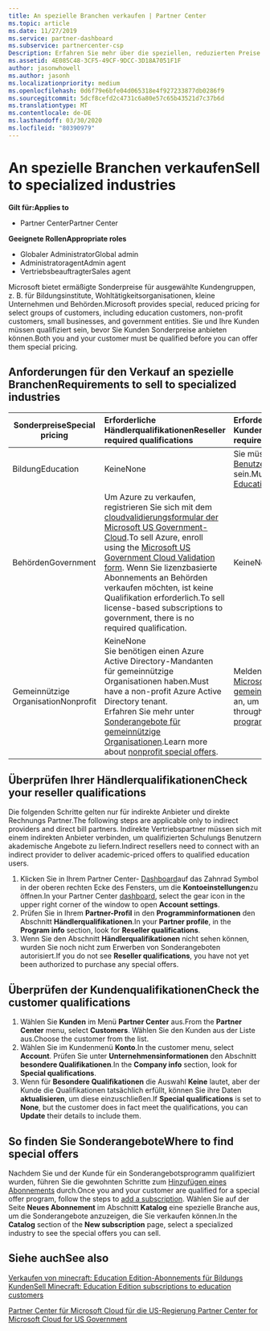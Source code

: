 ```yaml
---
title: An spezielle Branchen verkaufen | Partner Center
ms.topic: article
ms.date: 11/27/2019
ms.service: partner-dashboard
ms.subservice: partnercenter-csp
Description: Erfahren Sie mehr über die speziellen, reduzierten Preise für bestimmte Kundengruppen von Microsoft, einschließlich Bildungs Kunden, gemeinnützige Kunden und Regierungsbehörden.
ms.assetid: 4E085C48-3CF5-49CF-9DCC-3D18A7051F1F
author: jasonwhowell
ms.author: jasonh
ms.localizationpriority: medium
ms.openlocfilehash: 0d6f79e6bfe04d065318e4f927233877db0286f9
ms.sourcegitcommit: 5dcf8cefd2c4731c6a80e57c65b43521d7c37b6d
ms.translationtype: MT
ms.contentlocale: de-DE
ms.lasthandoff: 03/30/2020
ms.locfileid: "80390979"
---
```

# <a name="sell-to-specialized-industries"></a><span data-ttu-id="6752d-103">An spezielle Branchen verkaufen</span><span class="sxs-lookup"><span data-stu-id="6752d-103">Sell to specialized industries</span></span>

<span data-ttu-id="6752d-104">**Gilt für:**</span><span class="sxs-lookup"><span data-stu-id="6752d-104">**Applies to**</span></span>

- <span data-ttu-id="6752d-105">Partner Center</span><span class="sxs-lookup"><span data-stu-id="6752d-105">Partner Center</span></span>

<span data-ttu-id="6752d-106">**Geeignete Rollen**</span><span class="sxs-lookup"><span data-stu-id="6752d-106">**Appropriate roles**</span></span>

- <span data-ttu-id="6752d-107">Globaler Administrator</span><span class="sxs-lookup"><span data-stu-id="6752d-107">Global admin</span></span>
- <span data-ttu-id="6752d-108">Administratoragent</span><span class="sxs-lookup"><span data-stu-id="6752d-108">Admin agent</span></span>
- <span data-ttu-id="6752d-109">Vertriebsbeauftragter</span><span class="sxs-lookup"><span data-stu-id="6752d-109">Sales agent</span></span>

<span data-ttu-id="6752d-110">Microsoft bietet ermäßigte Sonderpreise für ausgewählte Kundengruppen, z. B. für Bildungsinstitute, Wohltätigkeitsorganisationen, kleine Unternehmen und Behörden.</span><span class="sxs-lookup"><span data-stu-id="6752d-110">Microsoft provides special, reduced pricing for select groups of customers, including education customers, non-profit customers, small businesses, and government entities.</span></span> <span data-ttu-id="6752d-111">Sie und Ihre Kunden müssen qualifiziert sein, bevor Sie Kunden Sonderpreise anbieten können.</span><span class="sxs-lookup"><span data-stu-id="6752d-111">Both you and your customer must be qualified before you can offer them special pricing.</span></span> 

## <a name="requirements-to-sell-to-specialized-industries"></a><span data-ttu-id="6752d-112">Anforderungen für den Verkauf an spezielle Branchen</span><span class="sxs-lookup"><span data-stu-id="6752d-112">Requirements to sell to specialized industries</span></span>

|<span data-ttu-id="6752d-113">**Sonderpreise**</span><span class="sxs-lookup"><span data-stu-id="6752d-113">**Special pricing**</span></span>   |<span data-ttu-id="6752d-114">**Erforderliche Händlerqualifikationen**</span><span class="sxs-lookup"><span data-stu-id="6752d-114">**Reseller required qualifications**</span></span>   |<span data-ttu-id="6752d-115">**Erforderliche Kundenqualifikationen**</span><span class="sxs-lookup"><span data-stu-id="6752d-115">**Customer required qualifications**</span></span>   |
|----------------------------|:---------------------------------|:------------------------------------------|
|<span data-ttu-id="6752d-116">Bildung</span><span class="sxs-lookup"><span data-stu-id="6752d-116">Education</span></span>   |<span data-ttu-id="6752d-117">Keine</span><span class="sxs-lookup"><span data-stu-id="6752d-117">None</span></span>   | <span data-ttu-id="6752d-118">Sie müssen ein [qualifizierter Benutzer von Bildungsangeboten](https://www.microsoftvolumelicensing.com/DocumentSearch.aspx?Mode=3&DocumentTypeId=7) sein.</span><span class="sxs-lookup"><span data-stu-id="6752d-118">Must be a [Qualified Education User](https://www.microsoftvolumelicensing.com/DocumentSearch.aspx?Mode=3&DocumentTypeId=7).</span></span>   |
|<span data-ttu-id="6752d-119">Behörden</span><span class="sxs-lookup"><span data-stu-id="6752d-119">Government</span></span>   |<span data-ttu-id="6752d-120">Um Azure zu verkaufen, registrieren Sie sich mit dem [cloudvalidierungsformular der Microsoft US Government-Cloud](https://azuregov.microsoft.com/csp).</span><span class="sxs-lookup"><span data-stu-id="6752d-120">To sell Azure, enroll using the [Microsoft US Government Cloud Validation form](https://azuregov.microsoft.com/csp).</span></span> <span data-ttu-id="6752d-121">Wenn Sie lizenzbasierte Abonnements an Behörden verkaufen möchten, ist keine Qualifikation erforderlich.</span><span class="sxs-lookup"><span data-stu-id="6752d-121">To sell license-based subscriptions to government, there is no required qualification.</span></span>|   <span data-ttu-id="6752d-122">Keine</span><span class="sxs-lookup"><span data-stu-id="6752d-122">None</span></span>|
|<span data-ttu-id="6752d-123">Gemeinnützige Organisation</span><span class="sxs-lookup"><span data-stu-id="6752d-123">Nonprofit</span></span>  |<span data-ttu-id="6752d-124">Keine</span><span class="sxs-lookup"><span data-stu-id="6752d-124">None</span></span><br><span data-ttu-id="6752d-125">Sie benötigen einen Azure Active Directory-Mandanten für gemeinnützige Organisationen haben.</span><span class="sxs-lookup"><span data-stu-id="6752d-125">Must have a non-profit Azure Active Directory tenant.</span></span><br><span data-ttu-id="6752d-126">Erfahren Sie mehr unter [Sonderangebote für gemeinnützige Organisationen](https://assetsprod.microsoft.com/mpn/nonprofit-skus-in-csp-faq.pdf).</span><span class="sxs-lookup"><span data-stu-id="6752d-126">Learn more about [nonprofit special offers](https://assetsprod.microsoft.com/mpn/nonprofit-skus-in-csp-faq.pdf).</span></span>   |<span data-ttu-id="6752d-127">Melden Sie sich über das [Microsoft-Programm für gemeinnützige Organisationen](https://nonprofit.microsoft.com/#/register) an, um berechtigt zu sein.</span><span class="sxs-lookup"><span data-stu-id="6752d-127">Sign up through the [Microsoft nonprofit program](https://nonprofit.microsoft.com/#/register) to be eligible.</span></span>   |


## <a name="check-your-reseller-qualifications"></a><span data-ttu-id="6752d-128">Überprüfen Ihrer Händlerqualifikationen</span><span class="sxs-lookup"><span data-stu-id="6752d-128">Check your reseller qualifications</span></span>

<span data-ttu-id="6752d-129">Die folgenden Schritte gelten nur für indirekte Anbieter und direkte Rechnungs Partner.</span><span class="sxs-lookup"><span data-stu-id="6752d-129">The following steps are applicable only to indirect providers and direct bill partners.</span></span> <span data-ttu-id="6752d-130">Indirekte Vertriebspartner müssen sich mit einem indirekten Anbieter verbinden, um qualifizierten Schulungs Benutzern akademische Angebote zu liefern.</span><span class="sxs-lookup"><span data-stu-id="6752d-130">Indirect resellers need to connect with an indirect provider to deliver academic-priced offers to qualified education users.</span></span> 

1.  <span data-ttu-id="6752d-131">Klicken Sie in Ihrem Partner Center- [Dashboard](https://partner.microsoft.com/dashboard)auf das Zahnrad Symbol in der oberen rechten Ecke des Fensters, um die **Kontoeinstellungen**zu öffnen.</span><span class="sxs-lookup"><span data-stu-id="6752d-131">In your Partner Center [dashboard](https://partner.microsoft.com/dashboard), select the gear icon in the upper right corner of the window to open **Account settings**.</span></span>
2.  <span data-ttu-id="6752d-132">Prüfen Sie in Ihrem **Partner-Profil** in den **Programminformationen** den Abschnitt **Händlerqualifikationen**.</span><span class="sxs-lookup"><span data-stu-id="6752d-132">In your **Partner profile**, in the **Program info** section, look for **Reseller qualifications**.</span></span>
3.  <span data-ttu-id="6752d-133">Wenn Sie den Abschnitt **Händlerqualifikationen** nicht sehen können, wurden Sie noch nicht zum Erwerben von Sonderangeboten autorisiert.</span><span class="sxs-lookup"><span data-stu-id="6752d-133">If you do not see **Reseller qualifications**, you have not yet been authorized to purchase any special offers.</span></span>

## <a name="check-the-customer-qualifications"></a><span data-ttu-id="6752d-134">Überprüfen der Kundenqualifikationen</span><span class="sxs-lookup"><span data-stu-id="6752d-134">Check the customer qualifications</span></span>

1.  <span data-ttu-id="6752d-135">Wählen Sie **Kunden** im Menü **Partner Center** aus.</span><span class="sxs-lookup"><span data-stu-id="6752d-135">From the **Partner Center** menu, select **Customers**.</span></span> <span data-ttu-id="6752d-136">Wählen Sie den Kunden aus der Liste aus.</span><span class="sxs-lookup"><span data-stu-id="6752d-136">Choose the customer from the list.</span></span>
2.  <span data-ttu-id="6752d-137">Wählen Sie im Kundenmenü **Konto**.</span><span class="sxs-lookup"><span data-stu-id="6752d-137">In the customer menu, select **Account**.</span></span> <span data-ttu-id="6752d-138">Prüfen Sie unter **Unternehmensinformationen** den Abschnitt **besondere Qualifikationen**.</span><span class="sxs-lookup"><span data-stu-id="6752d-138">In the **Company info** section, look for **Special qualifications**.</span></span>
3.  <span data-ttu-id="6752d-139">Wenn für **Besondere Qualifikationen** die Auswahl **Keine** lautet, aber der Kunde die Qualifikationen tatsächlich erfüllt, können Sie ihre Daten **aktualisieren**, um diese einzuschließen.</span><span class="sxs-lookup"><span data-stu-id="6752d-139">If **Special qualifications** is set to **None**, but the customer does in fact meet the qualifications, you can **Update** their details to include them.</span></span>

## <a name="where-to-find-special-offers"></a><span data-ttu-id="6752d-140">So finden Sie Sonderangebote</span><span class="sxs-lookup"><span data-stu-id="6752d-140">Where to find special offers</span></span>

<span data-ttu-id="6752d-141">Nachdem Sie und der Kunde für ein Sonderangebotsprogramm qualifiziert wurden, führen Sie die gewohnten Schritte zum [Hinzufügen eines Abonnements](create-a-new-subscription.md) durch.</span><span class="sxs-lookup"><span data-stu-id="6752d-141">Once you and your customer are qualified for a special offer program, follow the steps to [add a subscription](create-a-new-subscription.md).</span></span> <span data-ttu-id="6752d-142">Wählen Sie auf der Seite **Neues Abonnement** im Abschnitt **Katalog** eine spezielle Branche aus, um die Sonderangebote anzuzeigen, die Sie verkaufen können.</span><span class="sxs-lookup"><span data-stu-id="6752d-142">In the **Catalog** section of the **New subscription** page, select a specialized industry to see the special offers you can sell.</span></span>

## <a name="see-also"></a><span data-ttu-id="6752d-143">Siehe auch</span><span class="sxs-lookup"><span data-stu-id="6752d-143">See also</span></span>

[<span data-ttu-id="6752d-144">Verkaufen von minecraft: Education Edition-Abonnements für Bildungs Kunden</span><span class="sxs-lookup"><span data-stu-id="6752d-144">Sell Minecraft: Education Edition subscriptions to education customers</span></span>](minecraft-subscriptions.md)

[<span data-ttu-id="6752d-145">Partner Center für Microsoft Cloud für die US-Regierung</span><span class="sxs-lookup"><span data-stu-id="6752d-145"> Partner Center for Microsoft Cloud for US Government</span></span>](partner-center-for-microsoft-us-govt-cloud.md)


 

 

 



